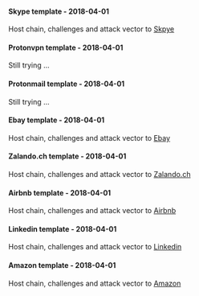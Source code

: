 #### Skype template - 2018-04-01
Host chain, challenges and attack vector to [Skpye](/docs/skype_20180401)


#### Protonvpn template - 2018-04-01
Still trying ...


#### Protonmail template - 2018-04-01
Still trying ...


#### Ebay template - 2018-04-01
Host chain, challenges and attack vector to [Ebay](/docs/ebay_20180401)


#### Zalando.ch template  - 2018-04-01
Host chain, challenges and attack vector to [Zalando.ch](/docs/zalandoch_20180401)


#### Airbnb template  - 2018-04-01
Host chain, challenges and attack vector to [Airbnb](/docs/airbnb_20180401)


#### Linkedin template  - 2018-04-01
Host chain, challenges and attack vector to [Linkedin](/docs/linkedin_20180401)


#### Amazon template - 2018-04-01
Host chain, challenges and attack vector to [Amazon](/docs/amazon_20180401)
